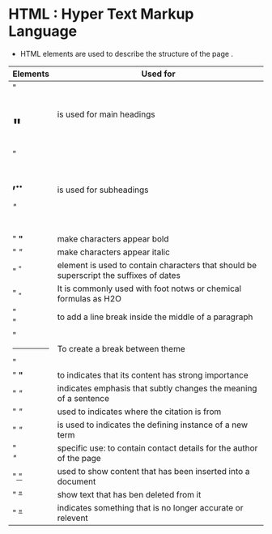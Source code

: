 # HTML : Hyper Text Markup Language 


* HTML elements are used to describe the structure of
the page .


| Elements          | Used for                                                                     |
| ----------------  | ------------------------                                                     |
|  " <h1>  "          |    is used for main headings                                               |
| "<h2> ,..<h6> "     |   is used for subheadings                                                  |
|  "  <b>    "        |   make characters appear bold                                              |
|   " <i>  "          |   make characters appear italic                                            | 
| "  <sup>  "         |  element is used to contain characters that should be superscript  the suffixes of dates                                                                                              |
|  " <sub>   "        |        It is commonly used with foot notws or chemical formulas as H2O     |
|    "<br />"         |  to add a line break inside the middle of a paragraph                      |
|   " <hr />   "      |     To create a break between  theme                                       |
|  " <strong> "       |  to indicates that its content has strong importance                       |
|   " <em>   "        |        indicates emphasis that subtly changes the meaning of a sentence    |
|  " <cite>  "        |   used to indicates where the citation is from                             |
|   "<dfn>  "         | is used to indicates the defining instance of a new term                   |
| "<address> "        |   specific use: to contain contact details for the author of the page      |  
|   "<ins>        "   |  used to show content that has been inserted into a document               |
| " <del>  "          | show text that has ben deleted from it                                     |
|  " <s>   "          |     indicates something that is no longer accurate or relevent             |